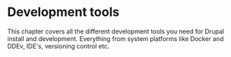 # Development tools
This chapter covers all the different development tools you need for Drupal install and development. Everything from system platforms like Docker and DDEv, IDE's, versioning control etc.